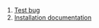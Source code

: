 1. [Test bug](https://github.com/cpnporg/glance/issues/3)
2. [Installation documentation](https://github.com/cpnporg/glance/issues/2)
